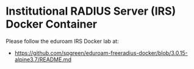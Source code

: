 # Institutional RADIUS Server (IRS) Docker Container

Please follow the eduroam IRS Docker lab at:
- https://github.com/spgreen/eduroam-freeradius-docker/blob/3.0.15-alpine3.7/README.md
